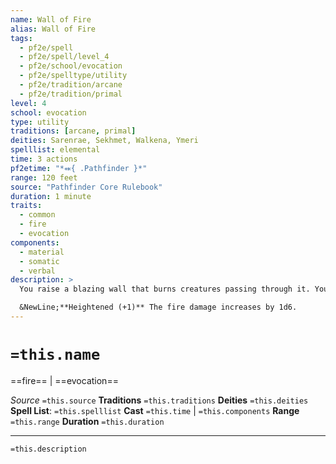 ```yaml
---
name: Wall of Fire
alias: Wall of Fire
tags:
  - pf2e/spell
  - pf2e/spell/level_4
  - pf2e/school/evocation
  - pf2e/spelltype/utility
  - pf2e/tradition/arcane
  - pf2e/tradition/primal
level: 4
school: evocation
type: utility
traditions: [arcane, primal]
deities: Sarenrae, Sekhmet, Walkena, Ymeri
spelllist: elemental
time: 3 actions
pf2etime: "*⬽{ .Pathfinder }*"
range: 120 feet
source: "Pathfinder Core Rulebook"
duration: 1 minute
traits:
  - common
  - fire
  - evocation
components:
  - material
  - somatic
  - verbal
description: >
  You raise a blazing wall that burns creatures passing through it. You create either a 5-foot-thick wall of flame in a straight line up to 60 feet long and 10 feet high, or a 5-foot-thick, 10-foot-radius ring of flame with the same height. The wall stands vertically in either form; if you wish, the wall can be of a shorter length or height. Everything on each side of the wall is [[Concealed]] from creatures on the opposite side. Any creature that crosses the wall or is occupying the wall's area at the start of its turn takes 4d6 fire damage.

  &NewLine;**Heightened (+1)** The fire damage increases by 1d6.
---
```

# `=this.name`
==fire== | ==evocation==

*Source* `=this.source`
**Traditions** `=this.traditions`
**Deities** `=this.deities`
**Spell List**: `=this.spelllist`
**Cast** `=this.time` | `=this.components`
**Range** `=this.range`
**Duration** `=this.duration`

***
`=this.description`